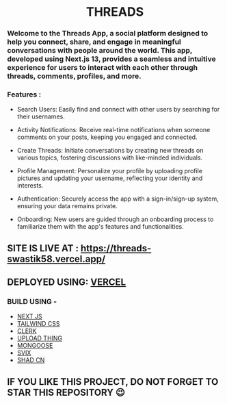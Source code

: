 <h1 align="center">THREADS</h1>

<h3><p>Welcome to the <b>Threads App</b>, a social platform designed to help you connect, share, and engage in meaningful conversations with people around the world. This app, developed using Next.js 13, provides a seamless and intuitive experience for users to interact with each other through threads, comments, profiles, and more.</p></h3>

### Features :

- Search Users: Easily find and connect with other users by searching for their usernames.

- Activity Notifications: Receive real-time notifications when someone comments on your posts, keeping you engaged and connected.

- Create Threads: Initiate conversations by creating new threads on various topics, fostering discussions with like-minded individuals.

- Profile Management: Personalize your profile by uploading profile pictures and updating your username, reflecting your identity and interests.

- Authentication: Securely access the app with a sign-in/sign-up system, ensuring your data remains private.

- Onboarding: New users are guided through an onboarding process to familiarize them with the app's features and functionalities.


## SITE IS LIVE AT : https://threads-swastik58.vercel.app/

## DEPLOYED USING: [VERCEL](https://vercel.com/)


### BUILD USING - 

- [NEXT JS](https://nextjs.org/)
- [TAILWIND CSS](https://tailwindcss.com/)
- [CLERK](https://clerk.com/)
- [UPLOAD THING](https://uploadthing.com/)
- [MONGOOSE](https://www.mongodb.com/)
- [SVIX](https://www.svix.com/)
- [SHAD CN](https://ui.shadcn.com/)


## IF YOU LIKE THIS PROJECT, DO NOT FORGET TO STAR THIS REPOSITORY 😉